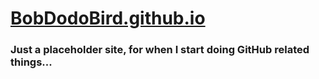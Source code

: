 # [BobDodoBird.github.io](https://bobdodobird.github.io/)
### Just a placeholder site, for when I start doing GitHub related things...